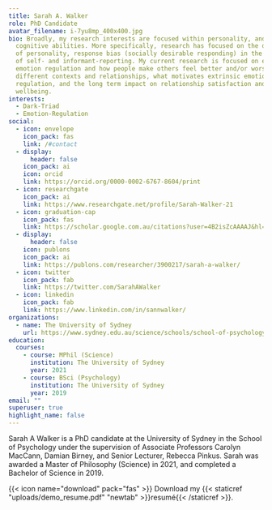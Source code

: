 ```yaml
---
title: Sarah A. Walker
role: PhD Candidate
avatar_filename: i-7yu8mp_400x400.jpg
bio: Broadly, my research interests are focused within personality, and
  cognitive abilities. More specifically, research has focused on the dark triad
  of personality, response bias (socially desirable responding) in the context
  of self- and informant-reporting. My current research is focused on extrinsic
  emotion regulation and how people make others feel better and/or worse across
  different contexts and relationships, what motivates extrinsic emotion
  regulation, and the long term impact on relationship satisfaction and personal
  wellbeing.
interests:
  - Dark-Triad
  - Emotion-Regulation
social:
  - icon: envelope
    icon_pack: fas
    link: /#contact
  - display:
      header: false
    icon_pack: ai
    icon: orcid
    link: https://orcid.org/0000-0002-6767-8604/print
  - icon: researchgate
    icon_pack: ai
    link: https://www.researchgate.net/profile/Sarah-Walker-21
  - icon: graduation-cap
    icon_pack: fas
    link: https://scholar.google.com.au/citations?user=4B2isZcAAAAJ&hl=en
  - display:
      header: false
    icon: publons
    icon_pack: ai
    link: https://publons.com/researcher/3900217/sarah-a-walker/
  - icon: twitter
    icon_pack: fab
    link: https://twitter.com/SarahAWalker
  - icon: linkedin
    icon_pack: fab
    link: https://www.linkedin.com/in/sannwalker/
organizations:
  - name: The University of Sydney
    url: https://www.sydney.edu.au/science/schools/school-of-psychology.html
education:
  courses:
    - course: MPhil (Science)
      institution: The University of Sydney
      year: 2021
    - course: BSci (Psychology)
      institution: The University of Sydney
      year: 2019
email: ""
superuser: true
highlight_name: false
---
```

Sarah A Walker is a PhD candidate at the University of Sydney in the School of Psychology under the supervision of Associate Professors Carolyn MacCann, Damian Birney, and Senior Lecturer, Rebecca Pinkus.  Sarah was awarded a Master of Philosophy (Science) in 2021, and completed a Bachelor of Science in 2019.

{{< icon name="download" pack="fas" >}} Download my {{< staticref "uploads/demo_resume.pdf" "newtab" >}}resumé{{< /staticref >}}.